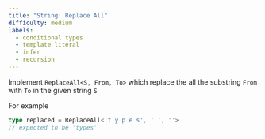 ```yaml
---
title: "String: Replace All"
difficulty: medium
labels: 
  - conditional types
  - template literal
  - infer
  - recursion
---
```

Implement `ReplaceAll<S, From, To>` which replace the all the substring `From` with `To` in the given string `S`

For example

```ts
type replaced = ReplaceAll<'t y p e s', ' ', ''> 
// expected to be 'types'
```




